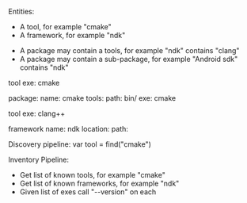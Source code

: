 Entities:
- A tool, for example "cmake"
- A framework, for example "ndk"

* A package may contain a tools, for example "ndk" contains "clang"
* A package may contain a sub-package, for example "Android sdk" contains "ndk"

tool
  exe: cmake
  
package:
  name: cmake
  tools:
    path: bin/
    exe: cmake

tool
  exe: clang++

framework
  name: ndk
  location:
    path:  



Discovery pipeline:
var tool = find("cmake")

Inventory Pipeline:
- Get list of known tools, for example "cmake"
- Get list of known frameworks, for example "ndk"
- Given list of exes call "--version" on each